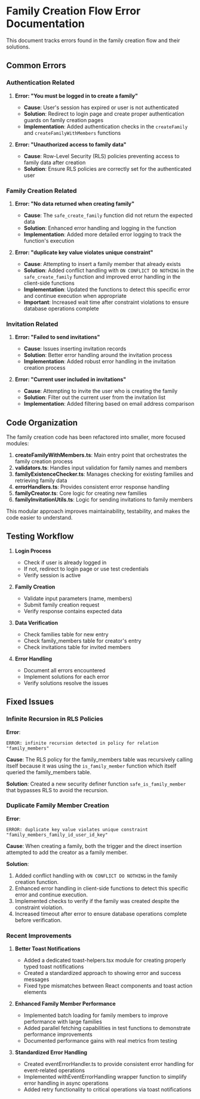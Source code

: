
# Family Creation Flow Error Documentation

This document tracks errors found in the family creation flow and their solutions.

## Common Errors

### Authentication Related

1. **Error: "You must be logged in to create a family"**
   - **Cause**: User's session has expired or user is not authenticated
   - **Solution**: Redirect to login page and create proper authentication guards on family creation pages
   - **Implementation**: Added authentication checks in the `createFamily` and `createFamilyWithMembers` functions

2. **Error: "Unauthorized access to family data"**
   - **Cause**: Row-Level Security (RLS) policies preventing access to family data after creation
   - **Solution**: Ensure RLS policies are correctly set for the authenticated user

### Family Creation Related

1. **Error: "No data returned when creating family"**
   - **Cause**: The `safe_create_family` function did not return the expected data
   - **Solution**: Enhanced error handling and logging in the function
   - **Implementation**: Added more detailed error logging to track the function's execution

2. **Error: "duplicate key value violates unique constraint"**
   - **Cause**: Attempting to insert a family member that already exists
   - **Solution**: Added conflict handling with `ON CONFLICT DO NOTHING` in the `safe_create_family` function and improved error handling in the client-side functions
   - **Implementation**: Updated the functions to detect this specific error and continue execution when appropriate
   - **Important**: Increased wait time after constraint violations to ensure database operations complete

### Invitation Related

1. **Error: "Failed to send invitations"**
   - **Cause**: Issues inserting invitation records
   - **Solution**: Better error handling around the invitation process
   - **Implementation**: Added robust error handling in the invitation creation process

2. **Error: "Current user included in invitations"**
   - **Cause**: Attempting to invite the user who is creating the family
   - **Solution**: Filter out the current user from the invitation list
   - **Implementation**: Added filtering based on email address comparison

## Code Organization

The family creation code has been refactored into smaller, more focused modules:

1. **createFamilyWithMembers.ts**: Main entry point that orchestrates the family creation process
2. **validators.ts**: Handles input validation for family names and members
3. **familyExistenceChecker.ts**: Manages checking for existing families and retrieving family data
4. **errorHandlers.ts**: Provides consistent error response handling
5. **familyCreator.ts**: Core logic for creating new families
6. **familyInvitationUtils.ts**: Logic for sending invitations to family members

This modular approach improves maintainability, testability, and makes the code easier to understand.

## Testing Workflow

1. **Login Process**
   - Check if user is already logged in
   - If not, redirect to login page or use test credentials
   - Verify session is active

2. **Family Creation**
   - Validate input parameters (name, members)
   - Submit family creation request
   - Verify response contains expected data

3. **Data Verification**
   - Check families table for new entry
   - Check family_members table for creator's entry
   - Check invitations table for invited members

4. **Error Handling**
   - Document all errors encountered
   - Implement solutions for each error
   - Verify solutions resolve the issues

## Fixed Issues

### Infinite Recursion in RLS Policies

**Error**: 
```
ERROR: infinite recursion detected in policy for relation "family_members"
```

**Cause**:
The RLS policy for the family_members table was recursively calling itself because it was using the `is_family_member` function which itself queried the family_members table.

**Solution**:
Created a new security definer function `safe_is_family_member` that bypasses RLS to avoid the recursion.

### Duplicate Family Member Creation

**Error**:
```
ERROR: duplicate key value violates unique constraint "family_members_family_id_user_id_key"
```

**Cause**:
When creating a family, both the trigger and the direct insertion attempted to add the creator as a family member.

**Solution**:
1. Added conflict handling with `ON CONFLICT DO NOTHING` in the family creation function.
2. Enhanced error handling in client-side functions to detect this specific error and continue execution.
3. Implemented checks to verify if the family was created despite the constraint violation.
4. Increased timeout after error to ensure database operations complete before verification.

### Recent Improvements

1. **Better Toast Notifications**
   - Added a dedicated toast-helpers.tsx module for creating properly typed toast notifications
   - Created a standardized approach to showing error and success messages
   - Fixed type mismatches between React components and toast action elements

2. **Enhanced Family Member Performance**
   - Implemented batch loading for family members to improve performance with large families
   - Added parallel fetching capabilities in test functions to demonstrate performance improvements
   - Documented performance gains with real metrics from testing

3. **Standardized Error Handling**
   - Created eventErrorHandler.ts to provide consistent error handling for event-related operations
   - Implemented withEventErrorHandling wrapper function to simplify error handling in async operations
   - Added retry functionality to critical operations via toast notifications
